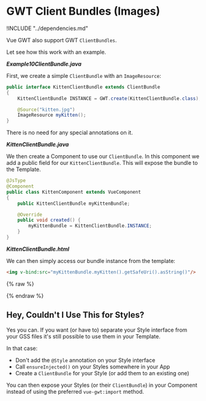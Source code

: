 # GWT Client Bundles (Images)

!INCLUDE "../dependencies.md"

Vue GWT also support GWT `ClientBundles`.

Let see how this work with an example.

***Example10ClientBundle.java***

First, we create a simple `ClientBundle` with an `ImageResource`:

```java
public interface KittenClientBundle extends ClientBundle
{
    KittenClientBundle INSTANCE = GWT.create(KittenClientBundle.class);

    @Source("kitten.jpg")
    ImageResource myKitten();
}
```

There is no need for any special annotations on it.

***KittenClientBundle.java***

We then create a Component to use our `ClientBundle`.
In this component we add a public field for our `KittenClientBundle`.
This will expose the bundle to the Template.

```java
@JsType
@Component
public class KittenComponent extends VueComponent
{
    public KittenClientBundle myKittenBundle;

    @Override
    public void created() {
        myKittenBundle = KittenClientBundle.INSTANCE;
    }
}
```

***KittenClientBundle.html***

We can then simply access our bundle instance from the template:

```html
<img v-bind:src="myKittenBundle.myKitten().getSafeUri().asString()"/>
```


{% raw %}
<p class="example-container" data-name="kittenComponent">
    <span id="kittenComponent"></span>
</p>
{% endraw %}

## Hey, Couldn't I Use This for Styles?

Yes you can.
If you want (or have to) separate your Style interface from your GSS files it's still possible to use them in your Template.

In that case:

* Don't add the `@Style` annotation on your Style interface
* Call `ensureInjected()` on your Styles somewhere in your App
* Create a `ClientBundle` for your Style (or add them to an existing one)

You can then expose your Styles (or their `ClientBundle`) in your Component instead of using the preferred `vue-gwt:import` method.